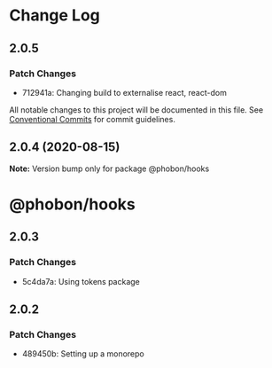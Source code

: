 # Change Log

## 2.0.5

### Patch Changes

- 712941a: Changing build to externalise react, react-dom

All notable changes to this project will be documented in this file.
See [Conventional Commits](https://conventionalcommits.org) for commit guidelines.

## 2.0.4 (2020-08-15)

**Note:** Version bump only for package @phobon/hooks

# @phobon/hooks

## 2.0.3

### Patch Changes

- 5c4da7a: Using tokens package

## 2.0.2

### Patch Changes

- 489450b: Setting up a monorepo
